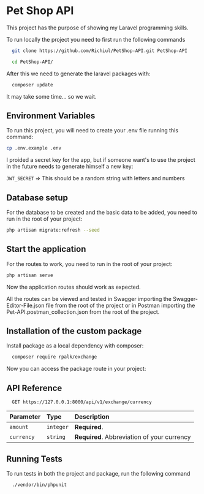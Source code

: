 # Pet Shop API

This project has the purpose of showing my Laravel programming skills.

To run locally the project you need to first run the following commands

```bash
  git clone https://github.com/Richiul/PetShop-API.git PetShop-API

  cd PetShop-API/
```

After this we need to generate the laravel packages with:

```bash
  composer update
```

It may take some time... so we wait.

## Environment Variables

To run this project, you will need to create your .env file running this command:

```bash
cp .env.example .env
```

I proided a secret key for the app, but if someone want's to use the project in the future needs to generate himself a new key:

`JWT_SECRET` => This should be a random string with letters and numbers

## Database setup

For the database to be created and the basic data to be added, you need to run in the root of your project:

```bash
php artisan migrate:refresh --seed
```

## Start the application

For the routes to work, you need to run in the root of your project:

```bash
php artisan serve
```

Now the application routes should work as expected.

All the routes can be viewed and tested in Swagger importing the Swagger-Editor-File.json file from the root of the project or in Postman importing the Pet-API.postman_collection.json from the root of the project.

## Installation of the custom package

Install package as a local dependency with composer:

```bash
  composer require rpalk/exchange
```

Now you can access the package route in your project:

## API Reference

```http
  GET https://127.0.0.1:8000/api/v1/exchange/currency
```

| Parameter  | Type      | Description                                 |
| :--------- | :-------- | :------------------------------------------ |
| `amount`   | `integer` | **Required**.                               |
| `currency` | `string`  | **Required**. Abbreviation of your currency |

## Running Tests

To run tests in both the project and package, run the following command

```bash
  ./vendor/bin/phpunit
```
